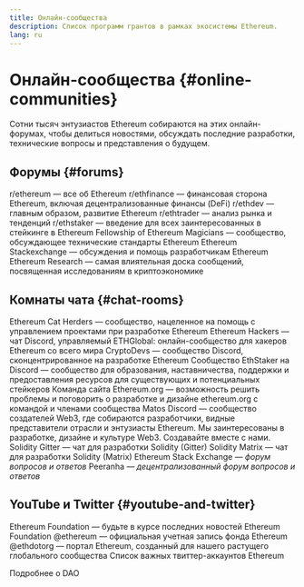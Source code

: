 ```yaml
---
title: Онлайн-сообщества
description: Список программ грантов в рамках экосистемы Ethereum.
lang: ru
---
```


# Онлайн-сообщества {#online-communities}

Сотни тысяч энтузиастов Ethereum собираются на этих онлайн-форумах, чтобы делиться новостями, обсуждать последние разработки, технические вопросы и представления о будущем.

## Форумы {#forums}

<SocialListItem socialIcon="reddit"><Link href="https://www.reddit.com/r/ethereum">r/ethereum</Link> — все об Ethereum</SocialListItem>
<SocialListItem socialIcon="reddit"><Link href="https://www.reddit.com/r/ethfinance/">r/ethfinance</Link> — финансовая сторона Ethereum, включая децентрализованные финансы (DeFi)</SocialListItem>
<SocialListItem socialIcon="reddit"><Link href="https://www.reddit.com/r/ethdev/">r/ethdev</Link> — главным образом, развитие Ethereum</SocialListItem>
<SocialListItem socialIcon="reddit"><Link href="https://www.reddit.com/r/ethtrader/">r/ethtrader</Link> — анализ рынка и тенденций</SocialListItem>
<SocialListItem socialIcon="reddit"><Link href="https://www.reddit.com/r/ethstaker/">r/ethstaker</Link> — введение для всех заинтересованных в стейкинге в Ethereum</SocialListItem>
<SocialListItem socialIcon="webpage"><Link href="https://ethereum-magicians.org">Fellowship of Ethereum Magicians</Link> — сообщество, обсуждающее технические стандарты Ethereum</SocialListItem>
<SocialListItem socialIcon="stackExchange"><Link href="https://ethereum.stackexchange.com">Ethereum Stackexchange</Link> — обсуждения и помощь разработчикам Ethereum</SocialListItem>
<SocialListItem socialIcon="webpage"><Link href="https://ethresear.ch">Ethereum Research</Link> — самая влиятельная доска сообщений, посвященная исследованиям в криптоэкономике</SocialListItem>

## Комнаты чата {#chat-rooms}

<SocialListItem socialIcon="discord"><Link href="https://discord.com/invite/Nz6rtfJ8Cu">Ethereum Cat Herders</Link> — сообщество, нацеленное на помощь с управлением проектами при разработке Ethereum</SocialListItem>
<SocialListItem socialIcon="discord"><Link href="https://ethglobal.com/discord">Ethereum Hackers</Link> — чат Discord, управляемый ETHGlobal: онлайн-сообщество для хакеров Ethereum со всего мира</SocialListItem>
<SocialListItem socialIcon="discord"><Link href="https://discord.gg/5W5tVb3">CryptoDevs</Link> — сообщество Discord, сконцентрированное на разработке Ethereum</SocialListItem>
<SocialListItem socialIcon="discord"><Link href="https://discord.gg/ethstaker">Сообщество EthStaker на Discord</Link> — сообщество для образования, наставничества, поддержки и предоставления ресурсов для существующих и потенциальных стейкеров</SocialListItem>
<SocialListItem socialIcon="discord"><Link href="https://discord.gg/ethereum-org">Команда сайта Ethereum.org</Link> — возможность решить проблемы и поговорить о разработке и дизайне ethereum.org с командой и членами сообщества</SocialListItem>
<SocialListItem socialIcon="discord"><Link href="https://discord.matos.club/">Matos Discord</Link> — сообщество создателей Web3, где собираются разработчики, видные представители отрасли и энтузиасты Ethereum. Мы заинтересованы в разработке, дизайне и культуре Web3. Создавайте вместе с нами.</SocialListItem>
<SocialListItem socialIcon="webpage"><Link href="https://gitter.im/ethereum/solidity">Solidity Gitter</Link> — чат для разработки Solidity (Gitter)</SocialListItem>
<SocialListItem socialIcon="webpage"><Link href="https://matrix.to/#/#ethereum_solidity:gitter.im">Solidity Matrix</Link> — чат для разработки Solidity (Matrix)</SocialListItem>
<SocialListItem socialIcon="webpage"><Link href="https://ethereum.stackexchange.com/">Ethereum Stack Exchange</Link> *— форум вопросов и ответов*</SocialListItem>
<SocialListItem socialIcon="webpage"><Link href="https://peeranha.io/">Peeranha</Link> *— децентрализованный форум вопросов и ответов*</SocialListItem>

## YouTube и Twitter {#youtube-and-twitter}

<SocialListItem socialIcon="youtube"><Link href="https://www.youtube.com/c/EthereumFoundation">Ethereum Foundation</Link> — будьте в курсе последних новостей Ethereum Foundation</SocialListItem>
<SocialListItem socialIcon="twitter"><Link href="https://twitter.com/ethereum">@ethereum</Link> — официальная учетная запись фонда Ethereum</SocialListItem>
<SocialListItem socialIcon="twitter"><Link href="https://twitter.com/ethdotorg">@ethdotorg</Link> — портал Ethereum, созданный для нашего растущего глобального сообщества</SocialListItem>
<SocialListItem socialIcon="webpage"><Link href="https://hive.one/c/ethereum?page=1">Список важных твиттер-аккаунтов Ethereum</Link></SocialListItem>

<Divider />

<Callout emoji=":classical_building:" titleKey="page-community:page-community-daos-callout-title" descriptionKey="page-community:page-community-daos-callout-description">
  <div>
    <ButtonLink href="/community/get-involved/#decentralized-autonomous-organizations-daos">
      Подробнее о DAO
    </ButtonLink>
  </div>
</Callout>
